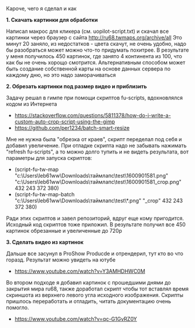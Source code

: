 Кароче, чего я сделал и как

**1. Скачать картинки для обработки**

Написал макрос для кликера (см. uopilot-script.txt) и скачал все картинки через браузер с сайта http://ru68.twmaps.org/archive/all Это минут 20 заняло, из недостатков - цвета скачут, не очень удобно, надо бы разобраться может можно что-то придумать похитрее. В результате у меня получилось 450 картинок, где занято 4 континента из 100, что как бы не очень хорощо смотрится. Альтернативным способом может быть создание собственной карты на основе данных сервера по каждому дню, но это надо заморачиваться

**2. Обрезать картинки под размер видео и приблизить**

Задачу решал в гимпе при помощи скриптов fu-scripts, вдохновлялся кодом из Интернета
* https://stackoverflow.com/questions/5811378/how-do-i-write-a-custom-auto-crop-script-using-the-gimp
* https://github.com/per1234/batch-smart-resize

Мне не нужна была "обрезка от краев", скрипт переделал под себя и добавил увеличение. При отладке скрипта надо не забывать нажимать "refresh fu-scripts", а то можно долго тупить и не видеть результата, вот параметры для запуска скриптов:
* (script-fu-tw-map "c:\\Users\\leb61ww\\Downloads\\таймлапс\\test\\1600901581.png" 
"c:\\Users\\leb61ww\\Downloads\\таймлапс\\test\\1600901581_crop.png" 432 243 372 380)
* (script-fu-tw-map-batch "c:\\Users\\leb61ww\\Downloads\\таймлапс\\test\\*.png"
"_crop" 432 243 372 380)

Ради этих скриптов и завел репозиторий, вдруг еще кому пригодится. Исходный код скриптов тоже приложил. В результате получил все 450 картинок обрезанные и увеличенные до 720p

**3. Сделать видео из картинок**

Дальше все засунул в ProShow Producde и отрендерил, тут кто во что горазд. Результат можно увидеть на ютубе
* https://www.youtube.com/watch?v=Y3AMHDHWC0M

Во втором подходе я добавил картинок с прошедшими днями до закрытия мира ru68, также доработал скрипт чтобы тот вставлял время скриншота из верхнего левого угла исходного изображения. Скрипты пришлось переработать и отладить, читать документацию очень помогло.
* https://www.youtube.com/watch?v=qc-G1GvRZ0Y
